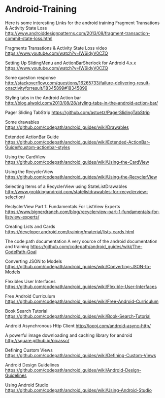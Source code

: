 # Android-Training
Here is some interesting Links for the android training
Fragment Transations & Activity State Loss
http://www.androiddesignpatterns.com/2013/08/fragment-transaction-commit-state-loss.html

Fragments Transations & Activity State Loss video
https://www.youtube.com/watch?v=IW6idyV0CZQ

Setting Up SlidingMenu and ActionBarSherlock for Android 4.x.x
https://www.youtube.com/watch?v=IW6idyV0CZQ

Some question response
http://stackoverflow.com/questions/16265733/failure-delivering-result-onactivityforresult/18345899#18345899

Styling tabs in the Android Action bar
http://blog.alwold.com/2013/08/28/styling-tabs-in-the-android-action-bar/

Pager Sliding TabStrip
https://github.com/astuetz/PagerSlidingTabStrip

Some drawables
https://github.com/codepath/android_guides/wiki/Drawables

Extended ActionBar Guide
https://github.com/codepath/android_guides/wiki/Extended-ActionBar-Guide#custom-actionbar-styles

Using the CardView
https://github.com/codepath/android_guides/wiki/Using-the-CardView

Using the RecyclerView
https://github.com/codepath/android_guides/wiki/Using-the-RecyclerView

Selecting Items of a RecyclerView using StateListDrawables
http://www.grokkingandroid.com/statelistdrawables-for-recyclerview-selection/

ReclyclerView Part 1: Fundamentals For ListView Experts
https://www.bignerdranch.com/blog/recyclerview-part-1-fundamentals-for-listview-experts/

Creating Lists and Cards
https://developer.android.com/training/material/lists-cards.html

The code path documentation
A very source of the android documentation and training
https://github.com/codepath/android_guides/wiki/The-CodePath-Goal

Converting JSON to Models
https://github.com/codepath/android_guides/wiki/Converting-JSON-to-Models

Flexibles User Interfaces
https://github.com/codepath/android_guides/wiki/Flexible-User-Interfaces

Free Android Curriculum
https://github.com/codepath/android_guides/wiki/Free-Android-Curriculum

Book Search Tutorial
https://github.com/codepath/android_guides/wiki/Book-Search-Tutorial

Android Asynchronous Http Client
http://loopj.com/android-async-http/

A powerful image downloading and caching library for android
http://square.github.io/picasso/

Defining Custom Views
https://github.com/codepath/android_guides/wiki/Defining-Custom-Views

Android Design Guidelines
https://github.com/codepath/android_guides/wiki/Android-Design-Guidelines

Using Android Studio
https://github.com/codepath/android_guides/wiki/Using-Android-Studio

